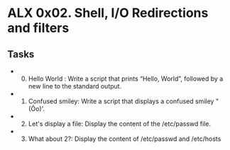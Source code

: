 # ALX 0x02. Shell, I/O Redirections and filters

## Tasks

- 0.  Hello World : Write a script that prints “Hello, World”, followed by a new line to the standard output.
- 1.  Confused smiley: Write a script that displays a confused smiley "(Ôo)'.
- 2.  Let's display a file: Display the content of the /etc/passwd file.
- 3.  What about 2?: Display the content of /etc/passwd and /etc/hosts
